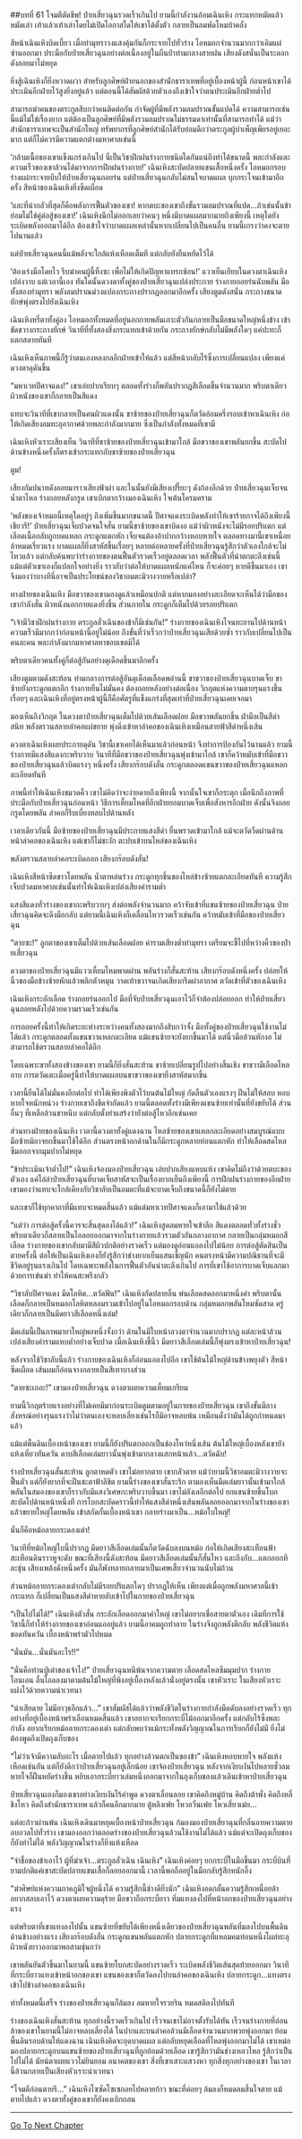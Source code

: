 ##บทที่ 61 โจมตีตัดชีพ!
ป๋ายเสี่ยวฉุนรวดเร็วเกินไป ยามนี้กำลังวนอ้อมเฉินเหิง กระแทกหมัดแล้วหมัดเล่า เท้าแล้วเท้าเล่าโดยไม่เปิดโอกาสใดให้เขาได้ตั้งตัว กลายเป็นลมพัดโหมบ้าคลั่ง

สีหน้าเฉินเหิงบิดเบี้ยว เมื่อทำมุทราวงแสงคุ้มกันก็กระจายไปทั่วร่าง ไอหมอกจำนวนมากกว่าเดิมแผ่ซ่านออกมา ประมือกับป๋ายเสี่ยวฉุนอย่างต่อเนื่องอยู่ในผืนป่าท่ามกลางสายฝน เสียงดังสนั่นเป็นระลอกดังลอยมาไม่หยุด

ยิ่งสู้เฉินเหิงก็ยิ่งหวาดผวา สำหรับลูกศิษย์ฝ่ายนอกของสำนักธาราเทพที่อยู่เบื้องหน้าผู้นี้ ก่อนหน้าเขาได้ประเมินอีกฝ่ายไว้สูงยิ่งอยู่แล้ว แต่ตอนนี้ได้สัมผัสด้วยตัวเองถึงเข้าใจว่าตนประเมินอีกฝ่ายต่ำไป

สามารถฆ่าคนของตระกูลสิบกว่าคนติดต่อกัน กำจัดผู้ที่มีพลังรวมลมปราณขั้นแปดได้ ความสามารถเช่นนี้แม้ไม่ใช่เรื่องยาก แต่ต้องเป็นลูกศิษย์ที่มีพลังรวมลมปราณไม่ธรรมดาเท่านั้นที่สามารถทำได้ แม้ว่าสำนักธาราเทพจะเป็นสำนักใหญ่ ทรัพยากรที่ลูกศิษย์สำนักได้รับย่อมดีกว่าตระกูลผู้บำเพ็ญเพียรอยู่เยอะมาก แต่ก็ไม่ควรมีความแตกต่างมหาศาลเช่นนี้

‘กล้ามเนื้อของเขาแข็งแกร่งเกินไป นี่เป็นวิชาฝึกฝนร่างกายชนิดใดกันแน่ถึงทำได้ขนาดนี้ พละกำลังและความเร็วของเขาล้วนได้มาจากการฝึกฝนร่างกาย!’ เฉินเหิงสะบัดปลายแขนเสื้อหนึ่งครั้ง ไอหมอกรอบร่างแผ่กระจายบีบให้ป๋ายเสี่ยวฉุนถอยร่น แต่ป๋ายเสี่ยวฉุนกลับไม่สนใจบาดแผล บุกกระโจนเข้ามาอีกครั้ง สีหน้าของเฉินเหิงยิ่งซีดเผือด

‘และที่น่ากลัวที่สุดก็คือพลังการฟื้นตัวของเขา! หากตบะของเขาถึงขั้นรวมลมปราณที่แปด...ถ้าเช่นนั้นข้าย่อมไม่ใช่คู่ต่อสู้ของเขา!’ เฉินเหิงนึกไม่ออกเลยว่าคนๆ หนึ่งมีบาดแผลมากมายถึงเพียงนี้ เหตุใดยังระเบิดพลังออกมาได้อีก ต้องเข้าใจว่าบาดแผลเหล่านั้นหากเปลี่ยนไปเป็นคนอื่น ยามนี้เกรงว่าคงจะตายไปนานแล้ว

แต่ป๋ายเสี่ยวฉุนคนนี้แม้พลังจะใกล้แห้งเหือดเต็มที แต่กลับยังยืนหยัดไว้ได้

‘ต้องเร่งมือโดยไว รีบฆ่าคนผู้นี้ทิ้งซะ เพื่อไม่ให้เกิดปัญหาแทรกซ้อน!’ แววเย็นเยียบในดวงตาเฉินเหิงเปล่งวาบ แต่เวลานี้เอง ทันใดนั้นดวงตาทั้งคู่ของป๋ายเสี่ยวฉุนเปล่งประกาย ร่างกายถอยร่นฉับพลัน มือทั้งสองทำมุทรา พลังลมปราณม่วงแปลงกระถางปรากฏออกมาอีกครั้ง เสียงตูมดังสนั่น กระถางขนาดยักษ์พุ่งตรงไปยังเฉินเหิง

เฉินเหิงหรี่ตาทั้งคู่ลง ไอหมอกทั้งหมดที่อยู่นอกกายพลันเกาะตัวกันกลายเป็นมือขนาดใหญ่หนึ่งข้าง เข้าขัดขวางกระถางยักษ์ วินาทีที่ทั้งสองสิ่งกระแทกเข้าด้วยกัน กระถางยักษ์กลับไม่มีพลังใดๆ แค่ปะทะก็แตกสลายทันที

เฉินเหิงเห็นภาพนี้ก็รู้ว่าตนเองหลงกลอีกฝ่ายเข้าให้แล้ว แต่สีหน้ากลับไร้ซึ่งการเปลี่ยนแปลง เพียงแค่ดวงตาดุดันขึ้น

“มหาเวทปีศาจแดง!” เขาเอ่ยปากเรียบๆ ตลอดทั้งร่างก็พลันปรากฏสีเลือดขึ้นจำนวนมาก พริบตาเดียวผิวหนังของเขาก็กลายเป็นสีแดง

แทบจะวินาทีที่เขากลายเป็นคนผิวแดงนั้น ขาซ้ายของป๋ายเสี่ยวฉุนก็ตวัดอ้อมครึ่งรอบเข้าหาเฉินเหิง ก่อให้เกิดเสียงลมทะลุอากาศด้วยพละกำลังมากมาย ซึ่งเป็นกำลังทั้งหมดที่เขามี

เฉินเหิงหัวเราะเสียงเย็น วินาทีที่ขาซ้ายของป๋ายเสี่ยวฉุนเข้ามาใกล้ มือขวาของเขาพลันยกขึ้น สะบัดไปด้านข้างหนึ่งครั้งก็ตรงเข้ากระแทกกับขาซ้ายของป๋ายเสี่ยวฉุน

ตูม!

เสียงกัมปนาทดังลอยมาราวเสียงฟ้าผ่า และในนั้นยังมีเสียงเปรี๊ยะๆ ดังก้องอีกด้วย ป๋ายเสี่ยวฉุนเจ็บจนน้ำตาไหล ร่างถอยหลังกรูด เขาเบิกตากว้างมองเฉินเหิง ใจเต้นโครมคราม

‘พลังของเจ้าหมอนี้เหตุใดอยู่ๆ ถึงเพิ่มขึ้นมากขนาดนี้ ปีศาจแดงระเบิดพลังทำให้เขาร้ายกาจได้ถึงเพียงนี้เชียวรึ!’ ป๋ายเสี่ยวฉุนเจ็บปวดจนใจสั่น ยามนี้ขาซ้ายของเขาบิดงอ แม้ว่าผิวหนังจะไม่มีรอยปริแตก แต่เลือดเนื้อกลับถูกบดแหลก กระดูกแตกหัก เจ็บจนต้องอ้าปากกว้างหอบหายใจ ตลอดทางมานี้เขาเหนื่อยล้าหมดเรี่ยวแรง บาดแผลก็ยิ่งสาหัสขึ้นเรื่อยๆ หลายต่อหลายครั้งที่ป๋ายเสี่ยวฉุนรู้สึกว่าตัวเองใกล้จะไม่ไหวแล้ว แต่กลับค้นพบว่าร่างกายของตนฟื้นตัวรวดเร็วอยู่ตลอดเวลา พลังฟื้นตัวที่น่าตกตะลึงเช่นนี้แม้แต่ตัวเขาเองก็แปลกใจอย่างยิ่ง ราวกับว่าต่อให้บาดแผลหนักแค่ไหน ก็จะค่อยๆ หายดีขึ้นมาเอง เขาจึงมองว่าบางทีนี่อาจเป็นประโยชน์ของวิชาอมตะมิวางวายหรือเปล่า?

ทางฝ่ายของเฉินเหิง มือขวาของเขามองดูแล้วเหมือนปกติ แต่หากมองอย่างละเอียดจะเห็นได้ว่ามือของเขากำลังสั่น ผิวหนังนอกกายแดงยิ่งขึ้น ส่วนภายใน กระดูกก็เต็มไปด้วยรอยปริแตก

“เจ้ามีวิชาฝึกฝนร่างกาย ตระกูลลั่วเฉินของข้าก็มีเช่นกัน!” ร่างกายของเฉินเหิงโจนทะยานไปด้านหน้า ความเร็วมีมากกว่าก่อนหน้านี้อยู่ไม่น้อย ถึงขั้นที่ว่าเร็วกว่าป๋ายเสี่ยวฉุนเสียด้วยซ้ำ ราวกับเปลี่ยนไปเป็นคนละคน พละกำลังมากมหาศาลหาขอบเขตมิได้

พริบตาเดียวคนทั้งคู่ก็ต่อสู้กันอย่างดุเดือดขึ้นมาอีกครั้ง

เสียงตูมตามดังสะท้อน ท่ามกลางการต่อสู้อันดุเดือดเลือดพล่านนี้ ขาขวาของป๋ายเสี่ยวฉุนบาดเจ็บ ขาซ้ายยังกระดูกแตกอีก ร่างกายยืนไม่มั่นคง ต้องถอยหลังอย่างต่อเนื่อง วิกฤตแห่งความตายรุนแรงขึ้นเรื่อยๆ และเฉินเหิงที่อยู่ตรงหน้าผู้นี้ก็คือศัตรูที่แข็งแกร่งที่สุดเท่าที่ป๋ายเสี่ยวฉุนเคยเจอมา

มองเห็นถึงวิกฤต ในดวงตาป๋ายเสี่ยวฉุนเต็มไปด้วยเส้นเลือดฝอย มือขวาพลันยกขึ้น ฝ่ามือเป็นสีดำสนิท พลังตรวนสลายลำคอแผ่ขยาย พุ่งดิ่งเข้าหาลำคอของเฉินเหิงเหมือนสายฟ้าสีดำหนึ่งเส้น

ดวงตาเฉินเหิงเผยประกายดุดัน วิชานี้เขาเคยได้เห็นมาแล้วก่อนหน้า จึงทำการป้องกันไว้นานแล้ว ยามนี้ร่างกายมีแสงสีแดงกะพริบวาบ วินาทีที่มือขวาของป๋ายเสี่ยวฉุนพุ่งเข้ามาใกล้ เขาก็คว้าหมับเข้าที่มือขวาของป๋ายเสี่ยวฉุนแล้วบิดแรงๆ หนึ่งครั้ง เสียงกร๊อบดังลั่น กระดูกตลอดแขนขวาของป๋ายเสี่ยวฉุนแหลกละเอียดทันที

ภาพนี้ทำให้เฉินเหิงขมวดคิ้ว เขาไม่คิดว่าจะง่ายดายถึงเพียงนี้ จากนั้นใจเขาก็กระตุก เมื่อนึกถึงภาพที่ประมือกับป๋ายเสี่ยวฉุนก่อนหน้า วิธีการเหี้ยมโหดที่อีกฝ่ายยอมบาดเจ็บเพื่อสังหารอีกฝ่าย ดังนั้นจึงถอยกรูดโดยพลัน ลำคอก็รีบเบี่ยงหลบไปด้านหลัง

เวลาเดียวกันนี้ มือซ้ายของป๋ายเสี่ยวฉุนมีประกายแสงสีดำ ยื่นพรวดเข้ามาใกล้ แม้จะตวัดวืดผ่านด้านหน้าลำคอของเฉินเหิง แต่เขาก็ไม่ชะงัก ตะปบเข้าบนไหล่ของเฉินเหิง

พลังตรวนสลายลำคอระเบิดออก เสียงกร๊อบดังลั่น!

เฉินเหิงสีหน้าซีดขาวโดยพลัน น้ำตาหล่นร่วง กระดูกทุกชิ้นของไหล่ข้างซ้ายแตกละเอียดทันที ความรู้สึกเจ็บปวดมหาศาลเช่นนั้นทำให้เฉินเหิงเปล่งเสียงคำรามต่ำ

แสงสีแดงทั่วร่างของเขากะพริบวาบๆ ส่งต่อพลังจำนวนมาก คว้าจับเข้าที่แขนซ้ายของป๋ายเสี่ยวฉุน ป๋ายเสี่ยวฉุนคิดจะดึงมือกลับ แต่ยามนี้เฉินเหิงก็เคลื่อนไหวรวดเร็วเช่นกัน คว้าหมับเข้าที่มือของป๋ายเสี่ยวฉุน

“ตายซะ!” ลูกตาของเขาเต็มไปด้วยเส้นเลือดฝอย คำรามเสียงต่ำทำมุทรา เตรียมจะชี้ไปที่หว่างคิ้วของป๋ายเสี่ยวฉุน

ดวงตาของป๋ายเสี่ยวฉุนมีแววเหี้ยมโหมพาดผ่าน พลันร่างก็สั่นสะท้าน เสียงกร๊อบดังหนึ่งครั้ง ปล่อยให้นิ้วของมือข้างซ้ายหักแล้วพลิกตัวหมุน วาดเท้าขวาจนเกิดเสียงกรีดผ่าอากาศ ตวัดเข้าที่ตัวของเฉินเหิง

เฉินเหิงกระอักเลือด ร่างถอยร่นออกไป มือที่จับป๋ายเสี่ยวฉุนเอาไว้ก็จำต้องปล่อยออก ทำให้ป๋ายเสี่ยวฉุนถอยหลังไปด้วยความรวดเร็วเช่นกัน

การถอยครั้งนี้ทำให้เกิดระยะห่างระหว่างคนทั้งสองมากถึงสิบกว่าจั้ง มือทั้งคู่ของป๋ายเสี่ยวฉุนใช้งานไม่ได้แล้ว กระดูกตลอดทั้งแขนขวาแหลกละเอียด แม้แขนซ้ายจะยังยกขึ้นมาได้ แต่นิ้วมือล้วนหักงอ ไม่สามารถใช้ตรวนสลายลำคอได้อีก

โดยเฉพาะขาทั้งสองข้างของเขา ยามนี้ก็ยิ่งสั่นสะท้าน ขาซ้ายเปลี่ยนรูปไปอย่างสิ้นเชิง ขาขวามีเลือดไหลอาบ การตวัดเตะเมื่อครู่นี้ทำให้บาดแผลบนขาขวาของเขายิ่งสาหัสมากขึ้น

เวลานี้ยืนได้ไม่มั่นคงอีกต่อไป ทำได้เพียงพิงตัวไว้บนต้นไม้ใหญ่ กัดลิ้นตัวเองแรงๆ ฝืนไม่ให้สลบ หอบหายใจหนักหน่วง ร่างกายเขาถึงขีดจำกัดแล้ว ยามนี้ตลอดทั้งร่างมีเพียงแขนซ้ายเท่านั้นที่ยังขยับได้ ส่วนอื่นๆ ที่เหลือล้วนชาหนึบ แต่กลับตั้งท่าแสร้งว่ายังต่อสู้ไหวอีกเช่นเคย

ส่วนทางฝ่ายของเฉินเหิง เวลานี้ดวงตาทั้งคู่แดงฉาน ไหลซ้ายของเขาแหลกละเอียดอย่างสมบูรณ์แบบ มือซ้ายมิอาจยกขึ้นมาใช้ได้อีก ส่วนตรงหน้าอกด้านในก็มีกระดูกหลายท่อนแตกหัก ทำให้เลือดสดไหลซึมออกจากมุมปากไม่หยุด

“ข้าประเมินเจ้าต่ำไป!” เฉินเหิงจ้องมองป๋ายเสี่ยวฉุน เอ่ยปากเสียงแหบแห้ง เขาคิดไม่ถึงว่าด้วยตบะของตัวเอง แค่ไล่ล่าป๋ายเสี่ยวฉุนที่บาดเจ็บสาหัสจะเป็นเรื่องยากเย็นถึงเพียงนี้ การฝึกฝนร่างกายของอีกฝ่าย เขามองว่าแทบจะใกล้เคียงกับวิชาลับเป็นอมตะที่แม้จะบาดเจ็บถึงขนาดนี้ก็ยังไม่ตาย

และเขาก็ใช้ทุกคาถาที่มีแทบจะหมดสิ้นแล้ว แม้แต่มหาเวทปีศาจแดงก็เอามาใช้แล้วด้วย

“แต่ว่า การต่อสู้ครั้งนี้ควรจะสิ้นสุดลงได้แล้ว!” เฉินเหิงสูดลมหายใจเข้าลึก สีแดงตลอดทั่วทั้งร่างชั่วพริบตาเดียวก็สลายเป็นไอลอยออกมาจากในร่างกายแล้วรวมตัวกันกลางอากาศ กลายเป็นกลุ่มหมอกสีเลือด ร่างกายของเขากลับมามีสีผิวปกติอย่างรวดเร็ว แต่มองดูอ่อนแอลงไปไม่น้อย การต่อสู้ตัดสินเป็นตายครั้งนี้ ต่อให้เป็นเฉินเหิงเองก็ยังรู้สึกว่าช่างยากเย็นแสนเข็ญนัก คนตรงหน้ามีความปณิธานที่จะมีชีวิตอยู่รุนแรงเกินไป โดยเฉพาะพลังในการฟื้นตัวอันน่าตะลึงเกินไป การที่เขาใช้อาการบาดเจ็บแลกมาด้วยการเข่นฆ่า ทำให้คนสะพรึงกลัว

“วิชาลับปีศาจแดง มีดโลหิต...ตวัดฟัน!” เฉินเหิงกัดปลายลิ้น พ่นเลือดสดออกมาหนึ่งคำ พริบตานั้นเลือดก็กลายเป็นหมอกโลหิตหลอมรวมเข้าไปอยู่ในไอหมอกรอบด้าน กลุ่มหมอกพลันโหมซัดสาด ครู่เดียวก็กลายเป็นมีดยาวสีเลือดหนึ่งเล่ม!

มีดเล่มนี้เป็นภาพมายาใหญ่พอหนึ่งจั้งกว่า ด้านในมีใบหน้าลวงตาจำนวนมากปรากฏ แต่ละหน้าล้วนเปล่งเสียงคำรามแหบต่ำอย่างเจ็บปวด เมื่อเฉินเหิงชี้นิ้ว มีดยาวสีเลือดเล่มนี้ก็พุ่งตรงเข้าหาป๋ายเสี่ยวฉุน!

หลังจากใช้วิชาลับนี้แล้ว ร่างกายของเฉินเหิงก็อ่อนแอลงไปอีก เขาใช้ต้นไม้ใหญ่ด้านข้างพยุงตัว สีหน้าซีดเผือด เส้นผมก็อ่อนจางกลายเป็นสีเทาบางส่วน

“ตายซะเถอะ!” เขามองป๋ายเสี่ยวฉุน ดวงตาเผยความเหี้ยมเกรียม

ยามนี้วิกฤตร้ายแรงอย่างที่ไม่เคยมีมาก่อนระเบิดตูมตามอยู่ในกายของป๋ายเสี่ยวฉุน เขาถึงขั้นมีลางสังหรณ์อย่างรุนแรงว่าไม่ว่าตนเองจะหลบเลี่ยงเช่นไรก็มิอาจหลบพ้น เหมือนดั่งว่ามันได้ถูกกำหนดมาแล้ว

แม้แต่พื้นดินเบื้องหน้าของเขา ยามนี้ก็ยังปริแตกออกเป็นช่องโหว่หนึ่งเส้น ต้นไม้ใหญ่เบื้องหลังเขายังแห้งเหี่ยวทันควัน ดาบสีเลือดเล่มยาวนั้นพุ่งเข้ามากลางแสกหน้าแล้ว...ตวัดฉับ!

ร่างป๋ายเสี่ยวฉุนสั่นสะท้าน ลูกตาหดตัว เขาไม่อยากตาย เขากลัวตาย แม้ว่ายามนี้วิชาอมตะมิวางวายจะฟื้นตัว แต่ก็ยังยากที่จะฝืนชะตาฟ้าลิขิต ยามนี้ร่างของเขาสั่นระริก ตามองเห็นมีดเล่มยาวนั้นเข้ามาใกล้ พลันในสมองของเขาก็ราวกับมีแสงวิเศษกะพริบวาบขึ้นมา เขาไม่ลังเลอีกต่อไป ยกแขนซ้ายขึ้นโบกสะบัดไปด้านหน้าหนึ่งที การโบกสะบัดคราวนี้ทำให้แสงสีดำหนึ่งเส้นพลันลอยออกมาจากในร่างของเขาแล้วขยายใหญ่โดยพลัน เข้าสกัดกั้นเบื้องหน้าเขา กลายร่างมาเป็น...หม้อใบใหญ่!

นั่นก็คือหม้อลายกระดองเต่า!

วินาทีที่หม้อใหญ่ใบนี้ปรากฏ มีดยาวสีเลือดเล่มนั้นก็ตวัดฉับลงบนหม้อ ก่อให้เกิดเสียงสะเทือนฟ้าสะเทือนดินราวหูจะดับ ขณะที่เสียงนี้ดังสะท้อน มีดยาวสีเลือดเล่มนั้นก็สั่นไหว และถึงกับ...แตกออกทีละชุ่น เสียงเพล้งดังหนึ่งครั้ง มันก็พังทลายกลายมาเป็นเศษเสี้ยวจำนวนนับไม่ถ้วน

ส่วนหม้อลายกระดองเต่ากลับไม่มีรอยปริแตกใดๆ ปรากฏให้เห็น เพียงแต่เมื่อถูกพลังมหาศาลนี้เข้ากระแทก ก็เปลี่ยนเป็นแสงสีดำหายลับเข้าไปในกายของป๋ายเสี่ยวฉุน

“เป็นไปไม่ได้!” เฉินเหิงตัวสั่น กระอักเลือดออกมาคำใหญ่ เขาไม่อยากเชื่อสายตาตัวเอง เดิมทีการใช้วิชานี้ก็ทำให้ร่างกายของเขาอ่อนแออยู่แล้ว ยามนี้อาคมถูกทำลาย ในร่างจึงถูกพลังตีกลับ พลังชีวิตแห้งขอดทันควัน เบื้องหน้าพร่ามัวไปหมด

“นั่นมัน...นั่นมันอะไร!!”

“นั่นคือท่านปู่เต่าของเจ้าไง!” ป๋ายเสี่ยวฉุนหนีพ้นจากความตาย เลือดสดไหลซึมมุมปาก ร่างกายโอนเอน ลื่นไถลลงมาตามต้นไม้ใหญ่ที่พิงอยู่เบื้องหลังแล้วนั่งอยู่ตรงนั้น เขาหัวเราะ ในเสียงหัวเราะแฝงไว้ด้วยความน่าเวทนา

“น่าเสียดาย ไม่มีอาวุธอีกแล้ว...” เขาสัมผัสได้แล้วว่าพลังชีวิตในร่างกายกำลังมืดดับลงอย่างรวดเร็ว ทุกอย่างที่อยู่เบื้องหน้าพร่าเลือนหมดสิ้นแล้ว เขาอยากจะเรียกกระบี่ไม้ออกมาอีกครั้ง แต่กลับไร้ซึ่งพละกำลัง อยากเรียกหม้อลายกระดองเต่า แต่กลับพบว่าแม้กระทั่งพลังวิญญาณในการเรียกก็ยังไม่มี ยิ่งไม่ต้องพูดถึงเปิดถุงเก็บของ

“ไม่ว่าเจ้ามีความลับอะไร เมื่อตายไปแล้ว ทุกอย่างล้วนตกเป็นของข้า” เฉินเหิงหอบหายใจ พลังแห้งเหือดเช่นกัน แต่ก็ยังดีกว่าป๋ายเสี่ยวฉุนอยู่เล็กน้อย เขาจ้องป๋ายเสี่ยวฉุน หลังจากเงียบงันไปหลายชั่วลมหายใจก็ฝืนหยัดร่างขึ้น หยิบเอากระบี่ยาวเล่มหนึ่งออกมาจากในถุงเก็บของแล้วเดินเข้าหาป๋ายเสี่ยวฉุน

ป๋ายเสี่ยวฉุนเองก็มองเขาอย่างเงียบงันไร้คำพูด ดวงตาเลื่อนลอย เขาคิดถึงหมู่บ้าน คิดถึงต้าพั่ง คิดถึงหลี่ชิงโหว คิดถึงสำนักธาราเทพ แล้วก็คนอีกมากมาย ตู้หลิงเฟย โหวอวิ๋นเฟย โหวเสี่ยวเม่ย...

แต่ละก้าวผ่านพ้น เฉินเหิงเดินมาหยุดเบื้องหน้าป๋ายเสี่ยวฉุน ก้มลงมองป๋ายเสี่ยวฉุนที่กลิ่นอายความตายอบอวลไปทั่วร่าง เขามองออกว่าตลอดร่างของป๋ายเสี่ยวฉุนล้วนใช้งานไม่ได้แล้ว แม้แต่จะเปิดถุงเก็บของก็ยังทำไม่ได้ พลังวิญญาณในร่างก็ยิ่งแห้งเหือด

“จำชื่อของข้าเอาไว้ ผู้ที่ฆ่าเจ้า...ตระกูลลั่วเฉิน เฉินเหิง” เฉินเหิงค่อยๆ ยกกระบี่ในมือขึ้นมา กระบี่บินที่ยามปกติแค่เขาสะบัดปลายแขนเสื้อก็ลอยออกมานี้ เวลานี้พอถืออยู่ในมือกลับรู้สึกหนักอึ้ง

“ฆ่าศิษย์แห่งความภาคภูมิใจผู้หนึ่งได้ ความรู้สึกนี้ช่างดียิ่งนัก” เฉินเหิงอดกลั้นความรู้สึกเหนื่อยล้าอยากสลบเอาไว้ ดวงตาเผยความดุร้าย มือขวาถือกระบี่ยาว ทิ่มแทงลงไปที่หน้าอกของป๋ายเสี่ยวฉุนอย่างแรง

แต่พริบตาที่เขาแทงลงไปนั้น แขนซ้ายที่ขยับได้เพียงหนึ่งเดียวของป๋ายเสี่ยวฉุนพลันทิ่มลงไปบนพื้นดินด้านข้างอย่างแรง เสียงกร๊อบดังลั่น กระดูกแขนพลันแตกหัก ปลายกระดูกที่แหลมคมท่อนหนึ่งโผล่ทะลุผิวหนังยาวออกมาพอสามชุ่นกว่า

เขาพลันยันตัวขึ้นมาในยามนี้ แขนซ้ายโบกสะบัดอย่างรวดเร็ว ระเบิดพลังชีวิตเส้นสุดท้ายออกมา วินาทีที่กระบี่ยาวแทงเข้าหน้าอกของเขา แขนของเขาก็ตวัดลงไปบนลำคอของเฉินเหิง ปลายกระดูก...แทงตรงเข้าไปข้างลำคอของเฉินเหิง

ทำทั้งหมดนี้เสร็จ ร่างของป๋ายเสี่ยวฉุนก็ล้มลง ลมหายใจรวยริน หมดสติลงไปทันที

ร่างของเฉินเหิงสั่นสะท้าน ทุกอย่างนี้รวดเร็วเกินไป เร็วจนเขาไม่อาจตั้งรับได้ทัน เร็วจนร่างกายที่อ่อนล้าของเขาในยามนี้ไม่อาจหลบเลี่ยงได้ ในปากและบนลำคอล้วนมีเลือดจำนวนมากพวยพุ่งออกมา ย้อมพื้นดินรอบด้านให้แดงฉาน เฉินเหิงคิดจะอุดบาดแผล แต่กลับหยุดเลือดที่ไหลพุ่งออกมาไม่ได้ เขาเหม่อมองปลายกระดูกบนแขนซ้ายของป๋ายเสี่ยวฉุนที่ถูกย้อมด้วยเลือด เขารู้สึกว่ามันช่างเหลวไหล รู้สึกว่าเป็นไปไม่ได้ นัยน์ตาเผยแววไม่ยินยอม อนาคตของเขา สิ่งที่เขาเสาะแสวงหา ทุกสิ่งทุกอย่างของเขา ในเวลานี้ล้วนกลายเป็นเสียงหัวเราะน่าเวทนา

“โจมตีก่อนตายรึ...” เฉินเหิงโซซัดโซเซถอยไปหลายก้าว ขณะที่ค่อยๆ ล้มลงก็หมดลมสิ้นใจตาย แม้ตายไปแล้ว ดวงตาทั้งคู่ของเขาก็ยังคงเบิกถลน

---------



[Go To Next Chapter]( ./62.md)